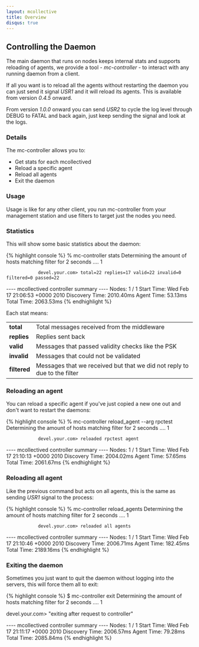 ```yaml
---
layout: mcollective
title: Overview
disqus: true
---
```

Controlling the Daemon
----------------------

The main daemon that runs on nodes keeps internal stats and supports reloading of agents, we provide 
a tool - *mc-controller* - to interact with any running daemon from a client.

If all you want is to reload all the agents without restarting the daemon you can just send it signal 
*USR1* and it will reload its agents.  This is available from version *0.4.5* onward.

From version *1.0.0* onward you can send *USR2* to cycle the log level through DEBUG to FATAL and back 
again, just keep sending the signal and look at the logs.

### Details

The mc-controller allows you to:

 * Get stats for each mcollectived
 * Reload a specific agent
 * Reload all agents
 * Exit the daemon

### Usage
Usage is like for any other client, you run mc-controller from your management station and use filters 
to target just the nodes you need.

### Statistics
This will show some basic statistics about the daemon:

{% highlight console %}
% mc-controller stats
Determining the amount of hosts matching filter for 2 seconds .... 1

                devel.your.com> total=22 replies=17 valid=22 invalid=0 filtered=0 passed=22

---- mcollectived controller summary ----
           Nodes: 1 / 1
      Start Time: Wed Feb 17 21:06:53 +0000 2010
  Discovery Time: 2010.40ms
      Agent Time: 53.13ms
      Total Time: 2063.53ms
{% endhighlight %}

Each stat means:

<table>
<tr><td><b>total</b></td><td>Total messages received from the middleware</td></tr>
<tr><td><b>replies</b></td><td>Replies sent back</td></tr>
<tr><td><b>valid</b></td><td>Messages that passed validity checks like the PSK</td></tr>
<tr><td><b>invalid</b></td><td>Messages that could not be validated</td></tr>
<tr><td><b>filtered</b></td><td>Messages that we received but that we did not reply to due to the filter</td></tr>
</table>

### Reloading an agent
You can reload a specific agent if you've just copied a new one out and don't want to restart the daemons:

{% highlight console %}
% mc-controller reload_agent --arg rpctest
Determining the amount of hosts matching filter for 2 seconds .... 1

                devel.your.com> reloaded rpctest agent

---- mcollectived controller summary ----
           Nodes: 1 / 1
      Start Time: Wed Feb 17 21:10:13 +0000 2010
  Discovery Time: 2004.02ms
      Agent Time: 57.65ms
      Total Time: 2061.67ms
{% endhighlight %}

### Reloading all agent
Like the previous command but acts on all agents, this is the same as sending *USR1* signal to the process:

{% highlight console %}
% mc-controller reload_agents
Determining the amount of hosts matching filter for 2 seconds .... 1

                devel.your.com> reloaded all agents

---- mcollectived controller summary ----
           Nodes: 1 / 1
      Start Time: Wed Feb 17 21:10:46 +0000 2010
  Discovery Time: 2006.71ms
      Agent Time: 182.45ms
      Total Time: 2189.16ms
{% endhighlight %}

### Exiting the daemon
Sometimes you just want to quit the daemon without logging into the servers, this will force them all to exit:

{% highlight console %}
$ mc-controller exit
Determining the amount of hosts matching filter for 2 seconds .... 1

devel.your.com>
"exiting after request to controller"

---- mcollectived controller summary ----
           Nodes: 1 / 1
      Start Time: Wed Feb 17 21:11:17 +0000 2010
  Discovery Time: 2006.57ms
      Agent Time: 79.28ms
      Total Time: 2085.84ms
{% endhighlight %}
